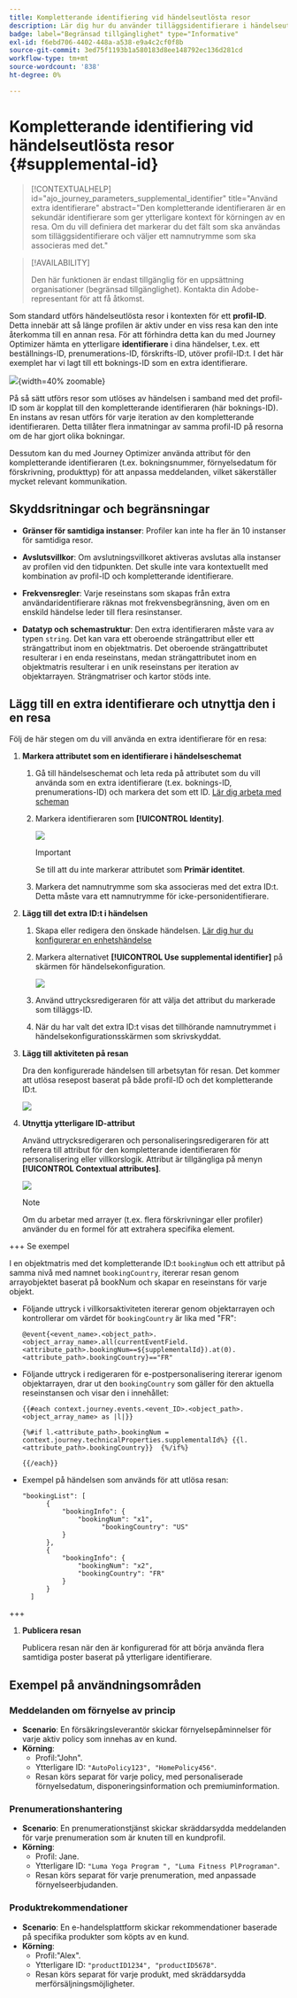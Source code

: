 ```yaml
---
title: Kompletterande identifiering vid händelseutlösta resor
description: Lär dig hur du använder tilläggsidentifierare i händelseutlösta resor.
badge: label="Begränsad tillgänglighet" type="Informative"
exl-id: f6ebd706-4402-448a-a538-e9a4c2cf0f8b
source-git-commit: 3ed75f1193b1a580183d8ee148792ec136d281cd
workflow-type: tm+mt
source-wordcount: '838'
ht-degree: 0%

---
```


# Kompletterande identifiering vid händelseutlösta resor {#supplemental-id}

>[!CONTEXTUALHELP]
>id="ajo_journey_parameters_supplemental_identifier"
>title="Använd extra identifierare"
>abstract="Den kompletterande identifieraren är en sekundär identifierare som ger ytterligare kontext för körningen av en resa. Om du vill definiera det markerar du det fält som ska användas som tilläggsidentifierare och väljer ett namnutrymme som ska associeras med det."

>[!AVAILABILITY]
>
>Den här funktionen är endast tillgänglig för en uppsättning organisationer (begränsad tillgänglighet). Kontakta din Adobe-representant för att få åtkomst.

Som standard utförs händelseutlösta resor i kontexten för ett **profil-ID**. Detta innebär att så länge profilen är aktiv under en viss resa kan den inte återkomma till en annan resa. För att förhindra detta kan du med Journey Optimizer hämta en ytterligare **identifierare** i dina händelser, t.ex. ett beställnings-ID, prenumerations-ID, förskrifts-ID, utöver profil-ID:t.
I det här exemplet har vi lagt till ett boknings-ID som en extra identifierare.

![](assets/event-supplemental-id.png){width=40% zoomable}

På så sätt utförs resor som utlöses av händelsen i samband med det profil-ID som är kopplat till den kompletterande identifieraren (här boknings-ID). En instans av resan utförs för varje iteration av den kompletterande identifieraren. Detta tillåter flera inmatningar av samma profil-ID på resorna om de har gjort olika bokningar.

Dessutom kan du med Journey Optimizer använda attribut för den kompletterande identifieraren (t.ex. bokningsnummer, förnyelsedatum för förskrivning, produkttyp) för att anpassa meddelanden, vilket säkerställer mycket relevant kommunikation. <!--Example: A healthcare provider can send renewal reminders for each prescription in a patient's profile.-->

## Skyddsritningar och begränsningar

* **Gränser för samtidiga instanser**: Profiler kan inte ha fler än 10 instanser för samtidiga resor.

<!--* **Array depth**: Supplemental identifier objects can have a maximum depth of 3 levels (2 levels of nesting).

    +++Example

    ```
    [
    (level 1) "Atorvastatin" : {
    "description" : "used to lower cholesterol",
    "renewal_date" : "11/20/25",
    "dosage" : "10mg"
    (level 2) "ingredients" : [
    (level 3) "Atorvastatin calcium",
    "lactose monohydrate",
    "microcrystalline cellulose",
    "other" ]
    }
    ]
    ```

    +++
-->
* **Avslutsvillkor**: Om avslutningsvillkoret aktiveras avslutas alla instanser av profilen vid den tidpunkten. Det skulle inte vara kontextuellt med kombination av profil-ID och kompletterande identifierare.

* **Frekvensregler**: Varje reseinstans som skapas från extra användaridentifierare räknas mot frekvensbegränsning, även om en enskild händelse leder till flera resinstanser.

* **Datatyp och schemastruktur**: Den extra identifieraren måste vara av typen `string`. Det kan vara ett oberoende strängattribut eller ett strängattribut inom en objektmatris. Det oberoende strängattributet resulterar i en enda reseinstans, medan strängattributet inom en objektmatris resulterar i en unik reseinstans per iteration av objektarrayen. Strängmatriser och kartor stöds inte.

## Lägg till en extra identifierare och utnyttja den i en resa

Följ de här stegen om du vill använda en extra identifierare för en resa:

1. **Markera attributet som en identifierare i händelseschemat**

   1. Gå till händelseschemat och leta reda på attributet som du vill använda som en extra identifierare (t.ex. boknings-ID, prenumerations-ID) och markera det som ett ID. [Lär dig arbeta med scheman](../data/get-started-schemas.md)

   1. Markera identifieraren som **[!UICONTROL Identity]**.

      ![](assets/supplemental-ID-schema.png)

      >[!IMPORTANT]
      >
      >Se till att du inte markerar attributet som **Primär identitet**.

   1. Markera det namnutrymme som ska associeras med det extra ID:t. Detta måste vara ett namnutrymme för icke-personidentifierare.

1. **Lägg till det extra ID:t i händelsen**

   1. Skapa eller redigera den önskade händelsen. [Lär dig hur du konfigurerar en enhetshändelse](../event/about-creating.md)

   1. Markera alternativet **[!UICONTROL Use supplemental identifier]** på skärmen för händelsekonfiguration.

      ![](assets/supplemental-ID-event.png)

   1. Använd uttrycksredigeraren för att välja det attribut du markerade som tilläggs-ID.

   1. När du har valt det extra ID:t visas det tillhörande namnutrymmet i händelsekonfigurationsskärmen som skrivskyddat.

1. **Lägg till aktiviteten på resan**

   Dra den konfigurerade händelsen till arbetsytan för resan. Det kommer att utlösa resepost baserat på både profil-ID och det kompletterande ID:t.

   ![](assets/supplemental-ID-journey.png)

1. **Utnyttja ytterligare ID-attribut**

   Använd uttrycksredigeraren och personaliseringsredigeraren för att referera till attribut för den kompletterande identifieraren för personalisering eller villkorslogik. Attribut är tillgängliga på menyn **[!UICONTROL Contextual attributes]**.

   ![](assets/supplemental-ID-perso.png)

   >[!NOTE]
   >
   >Om du arbetar med arrayer (t.ex. flera förskrivningar eller profiler) använder du en formel för att extrahera specifika element.

+++ Se exempel

   I en objektmatris med det kompletterande ID:t `bookingNum` och ett attribut på samma nivå med namnet `bookingCountry`, itererar resan genom arrayobjektet baserat på bookNum och skapar en reseinstans för varje objekt.

   * Följande uttryck i villkorsaktiviteten itererar genom objektarrayen och kontrollerar om värdet för `bookingCountry` är lika med &quot;FR&quot;:

     ```
     @event{<event_name>.<object_path>.<object_array_name>.all(currentEventField.<attribute_path>.bookingNum==${supplementalId}).at(0).<attribute_path>.bookingCountry}=="FR"
     ```

   * Följande uttryck i redigeraren för e-postpersonalisering itererar igenom objektarrayen, drar ut den `bookingCountry` som gäller för den aktuella reseinstansen och visar den i innehållet:

     ```
     {{#each context.journey.events.<event_ID>.<object_path>.<object_array_name> as |l|}} 
     
     {%#if l.<attribute_path>.bookingNum = context.journey.technicalProperties.supplementalId%} {{l.<attribute_path>.bookingCountry}}  {%/if%}
     
     {{/each}}
     ```

   * Exempel på händelsen som används för att utlösa resan:

     ```
     "bookingList": [
           {
               "bookingInfo": {
                   "bookingNum": "x1",
                         "bookingCountry": "US"
               }
           },
           {
               "bookingInfo": {
                   "bookingNum": "x2",
                   "bookingCountry": "FR"
               }
           }
       ]
     ```

+++

1. **Publicera resan**

   Publicera resan när den är konfigurerad för att börja använda flera samtidiga poster baserat på ytterligare identifierare.

## Exempel på användningsområden

### **Meddelanden om förnyelse av princip**

* **Scenario**: En försäkringsleverantör skickar förnyelsepåminnelser för varje aktiv policy som innehas av en kund.
* **Körning**:
   * Profil:&quot;John&quot;.
   * Ytterligare ID: `"AutoPolicy123", "HomePolicy456"`.
   * Resan körs separat för varje policy, med personaliserade förnyelsedatum, disponeringsinformation och premiuminformation.

### **Prenumerationshantering**

* **Scenario**: En prenumerationstjänst skickar skräddarsydda meddelanden för varje prenumeration som är knuten till en kundprofil.
* **Körning**:
   * Profil: Jane.
   * Ytterligare ID: `"Luma Yoga Program ", "Luma Fitness PlPrograman"`.
   * Resan körs separat för varje prenumeration, med anpassade förnyelseerbjudanden.

### **Produktrekommendationer**

* **Scenario**: En e-handelsplattform skickar rekommendationer baserade på specifika produkter som köpts av en kund.
* **Körning**:
   * Profil:&quot;Alex&quot;.
   * Ytterligare ID: `"productID1234", "productID5678"`.
   * Resan körs separat för varje produkt, med skräddarsydda merförsäljningsmöjligheter.
